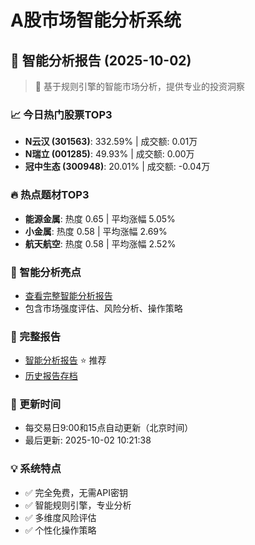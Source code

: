 # A股市场智能分析系统

## 🤖 智能分析报告 (2025-10-02)

> 🚀 基于规则引擎的智能市场分析，提供专业的投资洞察

### 📈 今日热门股票TOP3
- **N云汉 (301563)**: 332.59% | 成交额: 0.01万
- **N瑞立 (001285)**: 49.93% | 成交额: 0.00万
- **冠中生态 (300948)**: 20.01% | 成交额: -0.04万

### 🔥 热点题材TOP3
- **能源金属**: 热度 0.65 | 平均涨幅 5.05%
- **小金属**: 热度 0.58 | 平均涨幅 2.69%
- **航天航空**: 热度 0.58 | 平均涨幅 2.52%

### 🤖 智能分析亮点
- [查看完整智能分析报告](reports/enhanced_report_2025-10-02.md)
- 包含市场强度评估、风险分析、操作策略

### 📄 完整报告
- [智能分析报告](reports/enhanced_report_2025-10-02.md) ⭐ 推荐
- [历史报告存档](reports/)

### 🔄 更新时间
- 每交易日9:00和15点自动更新（北京时间）
- 最后更新: 2025-10-02 10:21:38

### 💡 系统特点
- ✅ 完全免费，无需API密钥
- ✅ 智能规则引擎，专业分析
- ✅ 多维度风险评估
- ✅ 个性化操作策略
